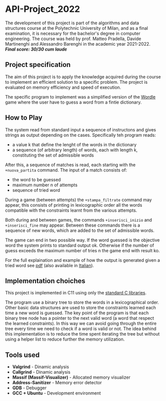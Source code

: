 # API-Project_2022

The development of this project is part of the algorithms and data structures course at the Polytechnic University of Milan, and as a final examination, it is necessary for the bachelor's degree in computer engineering. The course was held by prof. Matteo Pradella, Davide Martinenghi and Alessandro Barenghi in the academic year 2021-2022.<br>
***Final score: 30/30 cum laude***

## Project specification
The aim of this project is to apply the knowledge acquired during the course to implement an efficient solution to a specific problem. The project is evaluated on memory efficiency and speed of execution.

The specific program to implement was a simplified version of the <a href="https://www.nytimes.com/games/wordle/index.html"> Wordle </a> game where the user have to guess a word from a fintie dictionary. 

## How to Play
The system read from standard input a sequence of instructons and gives strings as output depending on the cases.
Specifically teh program reads:
- a value k that define the lenght of the words in the dictionary
- a sequence (of arbitrary length) of words, each with length k, constituting the set of admissible words

After this, a sequence of matches is read, each starting with the `+nuova_partita` command.
The input of a match consists of:
- the word to be guessed
- maximum number n of attempts
- sequence of tried word 

During a game (between attempts) the `+stampa_filtrate` command may appear, this consists of printing in lexicographic order all the words compatible with the constraints learnt from the various attempts.

Both during and between games, the commands `+inserisci_inizio` and `+inserisci_fine` may appear. Between these commands there is a sequence of new words, which are added to the set of admissible words. 

The game can end in two possible way. If the word guessed is the objective word the system prints to standard output ok. Otherwise if the number of guess exceeds the maximum number of tries n the game end with result ko.

For the full explaination and example of how the output is generated given a tried word see [pdf](/doc/Tema%20ENG.pdf) (also available in [Italian](/doc/Tema%20ITA.pdf)).

## Implementation choiches
This project is implemented in C11 using only the [standard C libraries](https://en.wikipedia.org/wiki/C_standard_library).

The program use a binary tree to store the words in a lexicographical order. Other basic data structures are used to store the constraints learned each time a new word is guessed. The key point of the program is that each binary tree node has a pointer to the next valid word (a word that respect the learned constraints). In this way we can avoid going through the entire tree every time we need to check if a word is valid or not. The idea behind this implementation is to reduce the time spent iterating the tree but without using a helper list to reduce further the memory utilization.

## Tools used
- **Valgrind** - Dinamic analysis
- **Callgrind** - Dinamic analysis
- **Massif (Massif-Visualizer)** - Allocated memory visualizer 
- **Address-Sanitizer**  - Memory error detector
- **GDB** - Debugger
- **GCC + Ubuntu** - Development environment
